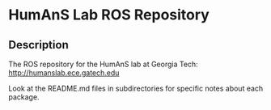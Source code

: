 HumAnS Lab ROS Repository
================

Description
-----------

The ROS repository for the HumAnS lab at Georgia Tech:
http://humanslab.ece.gatech.edu

Look at the README.md files in subdirectories for specific notes about each
package.


